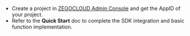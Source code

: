 
- Create a project in [ZEGOCLOUD Admin Console](https://console.zegocloud.com/) and get the AppID of your project.
- Refer to the **Quick Start** doc to complete the SDK integration and basic function implementation.




